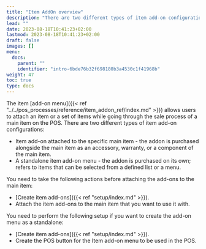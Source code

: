 ```yaml
---
title: "Item AddOn overview"
description: "There are two different types of item add-on configurations described in more detail in this article."
lead: ""
date: 2023-08-18T10:41:23+02:00
lastmod: 2023-08-18T10:41:23+02:00
draft: false
images: []
menu:
  docs:
    parent: ""
    identifier: "intro-6bde76b32f698180b3a4530c1f41968b"
weight: 47
toc: true
type: docs
---
```


The item [add-on menu]({{< ref "../../pos_processes/reference/item_addon_ref/index.md" >}}) allows users to attach an item or a set of items while going through the sale process of a main item on the POS. There are two different types of item add-on configurations:

- Item add-on attached to the specific main item - the addon is purchased alongside the main item as an accessory, warranty, or a component of the main item.
- A standalone item add-on menu - the addon is purchased on its own; refers to items that can be selected from a defined list or a menu. 

You need to take the following actions before attaching the add-ons to the main item:

- [Create item add-ons]({{< ref "setup/index.md" >}}).
- Attach the item add-ons to the main item that you want to use it with.

You need to perform the following setup if you want to create the add-on menu as a standalone:

- [Create item add-ons]({{< ref "setup/index.md" >}}).
- Create the POS button for the Item add-on menu to be used in the POS.
